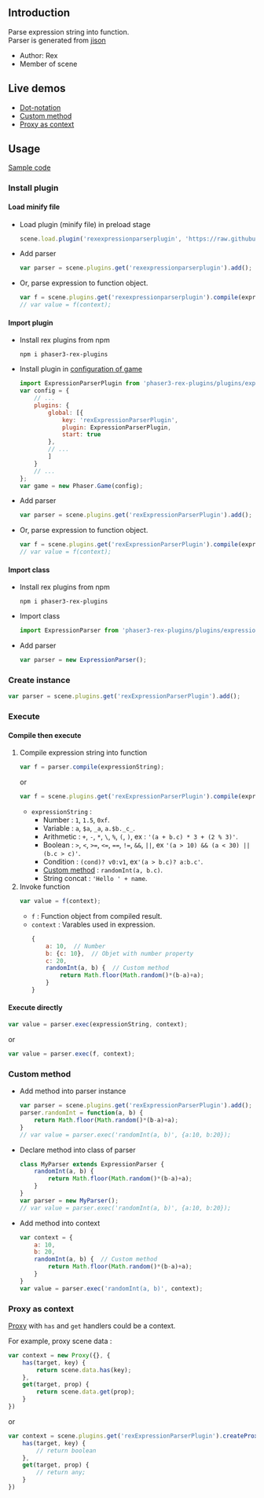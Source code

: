 ## Introduction

Parse expression string into function.  
Parser is generated from [jison](https://github.com/zaach/jison)

- Author: Rex
- Member of scene

## Live demos

- [Dot-notation](https://codepen.io/rexrainbow/pen/eYBxabb)
- [Custom method](https://codepen.io/rexrainbow/pen/bGBzyZY)
- [Proxy as context](https://codepen.io/rexrainbow/pen/Bawreqm)

## Usage

[Sample code](https://github.com/rexrainbow/phaser3-rex-notes/tree/master/examples/expression-parser)

### Install plugin

#### Load minify file

- Load plugin (minify file) in preload stage
    ```javascript
    scene.load.plugin('rexexpressionparserplugin', 'https://raw.githubusercontent.com/rexrainbow/phaser3-rex-notes/master/dist/rexexpressionparserplugin.min.js', true);
    ```
- Add parser
    ```javascript
    var parser = scene.plugins.get('rexexpressionparserplugin').add();
    ```
- Or, parse expression to function object.
    ```javascript
    var f = scene.plugins.get('rexexpressionparserplugin').compile(expressionString);
    // var value = f(context);
    ```

#### Import plugin

- Install rex plugins from npm
    ```
    npm i phaser3-rex-plugins
    ```
- Install plugin in [configuration of game](game.md#configuration)
    ```javascript
    import ExpressionParserPlugin from 'phaser3-rex-plugins/plugins/expressionparser-plugin.js';
    var config = {
        // ...
        plugins: {
            global: [{
                key: 'rexExpressionParserPlugin',
                plugin: ExpressionParserPlugin,
                start: true
            },
            // ...
            ]
        }
        // ...
    };
    var game = new Phaser.Game(config);
    ```
- Add parser
    ```javascript
    var parser = scene.plugins.get('rexExpressionParserPlugin').add();
    ```
- Or, parse expression to function object.
    ```javascript
    var f = scene.plugins.get('rexExpressionParserPlugin').compile(expressionString);
    // var value = f(context);
    ```

#### Import class

- Install rex plugins from npm
    ```
    npm i phaser3-rex-plugins
    ```
- Import class
    ```javascript
    import ExpressionParser from 'phaser3-rex-plugins/plugins/expressionparser.js';
    ```
- Add parser
    ```javascript
    var parser = new ExpressionParser();
    ```

### Create instance

```javascript
var parser = scene.plugins.get('rexExpressionParserPlugin').add();
```

### Execute

#### Compile then execute

1. Compile expression string into function
    ```javascript
    var f = parser.compile(expressionString);
    ```
    or
    ```javascript
    var f = scene.plugins.get('rexExpressionParserPlugin').compile(expressionString);
    ```
    - `expressionString` :
        - Number : `1`, `1.5`, `0xf`.
        - Variable : `a`, `$a`, `_a`, `a.$b._c_`.
        - Arithmetic : `+`, `-`, `*`, `\`, `%`, `(`, `)`, ex : `'(a + b.c) * 3 + (2 % 3)'`.
        - Boolean : `>`, `<`, `>=`, `<=`, `==`, `!=`, `&&`, `||`, ex `'(a > 10) && (a < 30) || (b.c > c)'`.
        - Condition : `(cond)? v0:v1`, ex`'(a > b.c)? a:b.c'`.
        - [Custom method](expression-parser.md#custom-method) : `randomInt(a, b.c)`.
        - String concat : `'Hello ' + name`.
1. Invoke function
    ```javascript
    var value = f(context);
    ```
    - `f` : Function object from compiled result.
    - `context` : Varables used in expression.
        ```javascript
        {
            a: 10,  // Number
            b: {c: 10},  // Objet with number property
            c: 20,
            randomInt(a, b) {  // Custom method
                return Math.floor(Math.random()*(b-a)+a);
            }
        }
        ```

#### Execute directly

```javascript
var value = parser.exec(expressionString, context);
```

or

```javascript
var value = parser.exec(f, context);
```

### Custom method

- Add method into parser instance
    ```javascript
    var parser = scene.plugins.get('rexExpressionParserPlugin').add();
    parser.randomInt = function(a, b) {
        return Math.floor(Math.random()*(b-a)+a); 
    }
    // var value = parser.exec('randomInt(a, b)', {a:10, b:20});
    ```
- Declare method into class of parser
    ```javascript
    class MyParser extends ExpressionParser {
        randomInt(a, b) {
            return Math.floor(Math.random()*(b-a)+a); 
        }
    }
    var parser = new MyParser();
    // var value = parser.exec('randomInt(a, b)', {a:10, b:20});
    ```
- Add method into context
    ```javascript
    var context = {
        a: 10,
        b: 20,
        randomInt(a, b) {  // Custom method
            return Math.floor(Math.random()*(b-a)+a);
        }
    }
    var value = parser.exec('randomInt(a, b)', context);
    ```

### Proxy as context

[Proxy](https://developer.mozilla.org/zh-TW/docs/Web/JavaScript/Reference/Global_Objects/Proxy) 
with `has` and `get` handlers could be a context.

For example, proxy scene data :

```javascript
var context = new Proxy({}, {
    has(target, key) {
        return scene.data.has(key);
    },
    get(target, prop) {
        return scene.data.get(prop);
    }
})
```

or

```javascript
var context = scene.plugins.get('rexExpressionParserPlugin').createProxyContext({
    has(target, key) {
        // return boolean
    },
    get(target, prop) {
        // return any;
    }
})
```